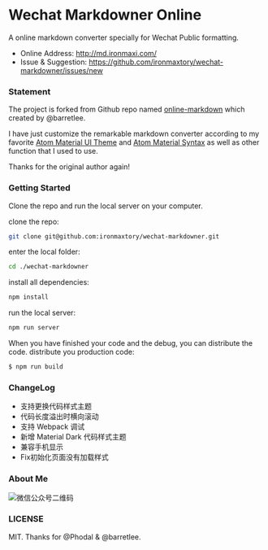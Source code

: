 # Wechat Markdowner Online

A online markdown converter specially for Wechat Public formatting.

- Online Address: <http://md.ironmaxi.com/>
- Issue & Suggestion: <https://github.com/ironmaxtory/wechat-markdowner/issues/new>

### Statement
The project is forked from Github repo named [online-markdown](https://github.com/barretlee/online-markdown) which created by @barretlee.

I have just customize the remarkable markdown converter according to my favorite [Atom Material UI Theme](https://github.com/atom-material/atom-material-ui) and [Atom Material Syntax](https://github.com/atom-material/atom-material-syntax) as well as other function that I used to use.

Thanks for the original author again!

### Getting Started
Clone the repo and run the local server on your computer.

clone the repo:
```bash
git clone git@github.com:ironmaxtory/wechat-markdowner.git
```
enter the local folder:
```bash
cd ./wechat-markdowner
```
install all dependencies:
```bash
npm install
```
run the local server:
```bash
npm run server
```

When you have finished your code and the debug, you can distribute the code.
distribute you production code:
```bash
$ npm run build
```

### ChangeLog
- 支持更换代码样式主题
- 代码长度溢出时横向滚动
- 支持 Webpack 调试
- 新增 Material Dark 代码样式主题
- 兼容手机显示
- Fix初始化页面没有加载样式

### About Me
![微信公众号二维码](http://cdn.ironmaxi.com/images/wechat/qrcode_scan_200.png)

### LICENSE

MIT. Thanks for @Phodal & @barretlee.
